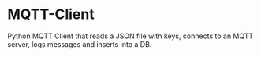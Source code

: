 # MQTT-Client
Python MQTT Client that reads a JSON file with keys, connects to an MQTT server, logs messages and inserts into a DB.
